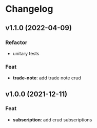 # Changelog

## v1.1.0 (2022-04-09)

### Refactor

- unitary tests

### Feat

- **trade-note**: add trade note crud

## v1.0.0 (2021-12-11)

### Feat

- **subscription**: add crud subscriptions
